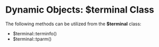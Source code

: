 # Dynamic Objects: $terminal Class

<PageHeader />

The following methods can be utilized from the **\$terminal** class:

- $terminal::terminfo()
- $terminal::tparm()
  
<PageFooter />
